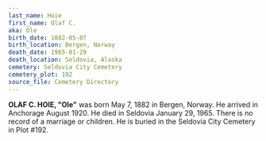 ```yaml
---
last_name: Hoie
first_name: Olaf C.
aka: Ole
birth_date: 1882-05-07
birth_location: Bergen, Norway
death_date: 1965-01-29
death_location: Seldovia, Alaska
cemetery: Seldovia City Cemetery
cemetery_plot: 192
source_file: Cemetery Directory
---
```

**OLAF C. HOIE, "Ole"** was born May 7, 1882 in Bergen, Norway. He arrived in Anchorage August 1920. He died in Seldovia January 29, 1965. There is no record of a marriage or children. He is buried in the Seldovia City Cemetery in Plot #192.  